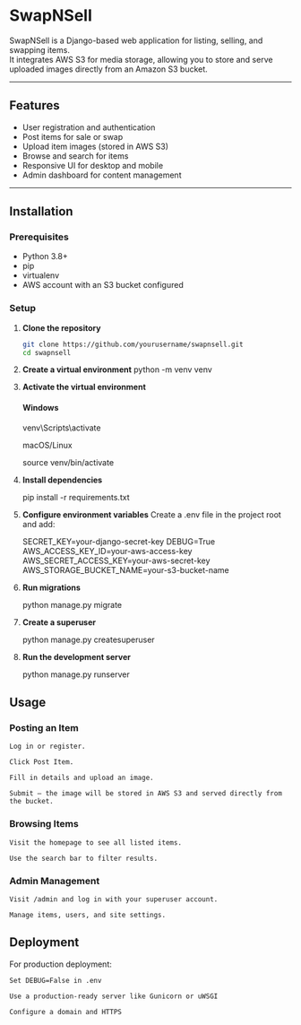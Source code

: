 # SwapNSell

SwapNSell is a Django-based web application for listing, selling, and swapping items.  
It integrates AWS S3 for media storage, allowing you to store and serve uploaded images directly from an Amazon S3 bucket.

---

## Features

- User registration and authentication
- Post items for sale or swap
- Upload item images (stored in AWS S3)
- Browse and search for items
- Responsive UI for desktop and mobile
- Admin dashboard for content management

---

## Installation

### Prerequisites
- Python 3.8+
- pip
- virtualenv
- AWS account with an S3 bucket configured

### Setup

1. **Clone the repository**
   ```bash
   git clone https://github.com/yourusername/swapnsell.git
   cd swapnsell


2. **Create a virtual environment**
    python -m venv venv

3. **Activate the virtual environment**

    #### Windows

    venv\Scripts\activate

    macOS/Linux

    source venv/bin/activate

4. **Install dependencies**

    pip install -r requirements.txt

5. **Configure environment variables**
    Create a .env file in the project root and add:

    SECRET_KEY=your-django-secret-key
    DEBUG=True
    AWS_ACCESS_KEY_ID=your-aws-access-key
    AWS_SECRET_ACCESS_KEY=your-aws-secret-key
    AWS_STORAGE_BUCKET_NAME=your-s3-bucket-name

6. **Run migrations**

    python manage.py migrate

7. **Create a superuser**

    python manage.py createsuperuser

8. **Run the development server**

    python manage.py runserver

## Usage
### Posting an Item

    Log in or register.

    Click Post Item.

    Fill in details and upload an image.

    Submit — the image will be stored in AWS S3 and served directly from the bucket.

### Browsing Items

    Visit the homepage to see all listed items.

    Use the search bar to filter results.

### Admin Management

    Visit /admin and log in with your superuser account.

    Manage items, users, and site settings.


## Deployment

For production deployment:

    Set DEBUG=False in .env

    Use a production-ready server like Gunicorn or uWSGI

    Configure a domain and HTTPS